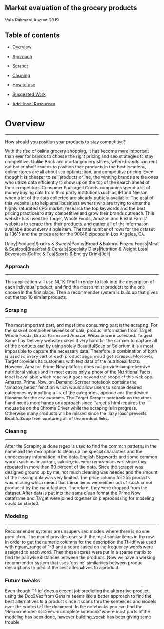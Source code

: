 ## Market evaluation of the grocery products

Vala Rahmani August 2019


## Table of contents


- [Overview](#Overview)

- [Approach](#Approach)

- [Scraper](#Scraper)

- [Cleaning](#Cleaning)

- [How to use](#How_to_use)

- [Suggested Work](#Suggested_Work)

- [Additional Resources](#Additional_Resources)



<a id='Overview'></a>
# Overview
---

How should you position your products to stay competitive?

With the rise of online grocery shopping, it has become more important than ever for brands to choose the right pricing and seo strategies to stay competitive. Unlike Brick and mortar grocery stores, where brands can rent out better shelf spaces to position their products in the best locations, online stores are all about seo optimization, and competitive pricing. Even though it is cheaper to sell products online, the winning brands are the ones who utilize data efficiently to show up on the top of the search ahead of their competitors. Consumer Packaged Goods companies spend a lot of money buying data from third party institutions such as IRI and Nielson when a lot of the data collected are already publicly available. The goal of this website is to help small business owners who are trying to enter the highly saturated CPG market, research the top keywords and the best pricing practices to stay competitive and grow their brands outreach. This website has used the Target, Whole Foods, Amazon and Bristol Farms' websites to scrape thru their products, and gather all of the information available about every single item. The total number of rows for the dataset is 13615 and the prices are for the 90048 zipcode in Los Angeles, CA. 

Dairy|Produce|Snacks & Sweets|Pantry|Bread & Bakery|
Frozen Foods|Meat & Seafood|Breakfast & Cereals|Specialty Diets|Nutrition & Weight Loss|
Beverages|Coffee & Tea|Sports & Energy Drink|Deli|

<a id='Approach'></a>
### Approach
---
This application will use NLTK TFidf in order to look into the description of each individual product, and find the most similar products to the one chosen in the first place. Then a recommender system is build up that gives out the top 10 similar products.

<a id='Scraper'></a>
### Scraping
---
The most important part, and most time consuming part is the scraping. For the sake of comprehensiveness of data, product information from Target, Whole Foods, Bristol Farms and Amazon Website were collected. Targest Same Day Delivery website makes it very hard for the scraper to capture all of the products and by using solely BeautifulSoup or Selenium it is almost impossible to capture the necessary data. Therefore, a combination of both is used so every part of each product page would get scraped. Moreover, Target provides its customers with text data of the nutritional facts. However, Amazon Prime Now platform does not provide comprehensive nutritional values and in most cases only a photo of the Nutritional Facts label is available which reading it goes beyond the scope of this web app. Amazon_Prime_Now_on_Demand_Scraper notebook contains the 'amazon_beast' function which would allow users to scrape desired categories by inputting a list of the categories, zipcode and the desired filename for the csv outcome. 
The Target Scraper notebook on the other hand needs more hands on approach since Target's html requires the mouse be on the Chrome Driver while the scraping is in progress. Otherwise many products will be missed since the 'lazy load' prevents BeatifulSoup from capturing all of the product links.

<a id='Cleaning'></a>
### Cleaning
---
After the Scraping is done regex is used to find the common patterns in the name and the description to clean up the special characters and the unnecessary information in the data. English Stopwords and some common words such as important, calorie,etc. were removed as well since they repeated in more than 90 percent of the data. Since the scraper was designed ground up by me, not much cleaning was needed and the amount of the missing data was very limited. The price column for 255 products was missing which meant that these items were either out of stock or not produced by the manufacturer. Therefore, they were dropped from the dataset. After data is put into the same clean format the Prime Now dataframe and Target were joined together so preprocessing for modeling could be started.

<a id='Modeling'></a>
### Modeling 
---
Recommender systems are unsupervised models where there is no one prediction. The model provides user with the most similar items in the row. In order to get the numeric columns for the description the Tf-idf was used with ngram_range of 1-3 and a score based on the frequency words were assigned to each word. Then these scores were put in a sparse matrix to find the pairwise distances between the products. Now we have a working recommender system that uses 'cosine' similarities between product descriptions to predict the best alternatives to a product. 

<a id='Future enhancements'></a>
### Future tweaks
Even though Tf-idf does a decent job predicting the alternative product, using the Doc2Vec from Gensim seems like a better approach to find the best alternatives to a product since it scans thru the sentences and models over the context of the document. In the notebooks you can find the 'Recommender-doc2vec-incomplete notebook' where most parts of the modeling has been done, however building_vocab has been giving some trouble.


